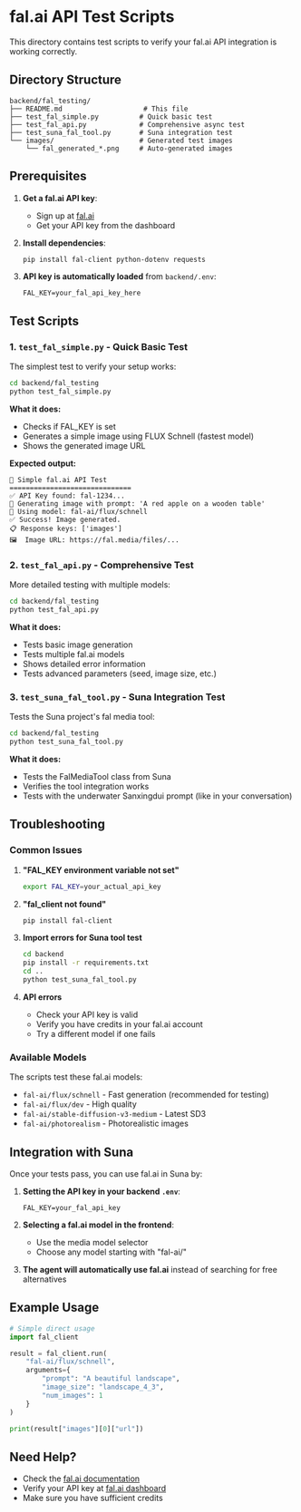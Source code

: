 # fal.ai API Test Scripts

This directory contains test scripts to verify your fal.ai API integration is working correctly.

## Directory Structure

```
backend/fal_testing/
├── README.md                    # This file
├── test_fal_simple.py          # Quick basic test
├── test_fal_api.py             # Comprehensive async test
├── test_suna_fal_tool.py       # Suna integration test
└── images/                     # Generated test images
    └── fal_generated_*.png     # Auto-generated images
```

## Prerequisites

1. **Get a fal.ai API key**:
   - Sign up at [fal.ai](https://fal.ai)
   - Get your API key from the dashboard

2. **Install dependencies**:
   ```bash
   pip install fal-client python-dotenv requests
   ```

3. **API key is automatically loaded** from `backend/.env`:
   ```env
   FAL_KEY=your_fal_api_key_here
   ```

## Test Scripts

### 1. `test_fal_simple.py` - Quick Basic Test

The simplest test to verify your setup works:

```bash
cd backend/fal_testing
python test_fal_simple.py
```

**What it does:**
- Checks if FAL_KEY is set
- Generates a simple image using FLUX Schnell (fastest model)
- Shows the generated image URL

**Expected output:**
```
🧪 Simple fal.ai API Test
==============================
✅ API Key found: fal-1234...
🎨 Generating image with prompt: 'A red apple on a wooden table'
📱 Using model: fal-ai/flux/schnell
✅ Success! Image generated.
📋 Response keys: ['images']
🖼️  Image URL: https://fal.media/files/...
```

### 2. `test_fal_api.py` - Comprehensive Test

More detailed testing with multiple models:

```bash
cd backend/fal_testing
python test_fal_api.py
```

**What it does:**
- Tests basic image generation
- Tests multiple fal.ai models
- Shows detailed error information
- Tests advanced parameters (seed, image size, etc.)

### 3. `test_suna_fal_tool.py` - Suna Integration Test

Tests the Suna project's fal media tool:

```bash
cd backend/fal_testing
python test_suna_fal_tool.py
```

**What it does:**
- Tests the FalMediaTool class from Suna
- Verifies the tool integration works
- Tests with the underwater Sanxingdui prompt (like in your conversation)

## Troubleshooting

### Common Issues

1. **"FAL_KEY environment variable not set"**
   ```bash
   export FAL_KEY=your_actual_api_key
   ```

2. **"fal_client not found"**
   ```bash
   pip install fal-client
   ```

3. **Import errors for Suna tool test**
   ```bash
   cd backend
   pip install -r requirements.txt
   cd ..
   python test_suna_fal_tool.py
   ```

4. **API errors**
   - Check your API key is valid
   - Verify you have credits in your fal.ai account
   - Try a different model if one fails

### Available Models

The scripts test these fal.ai models:

- `fal-ai/flux/schnell` - Fast generation (recommended for testing)
- `fal-ai/flux/dev` - High quality
- `fal-ai/stable-diffusion-v3-medium` - Latest SD3
- `fal-ai/photorealism` - Photorealistic images

## Integration with Suna

Once your tests pass, you can use fal.ai in Suna by:

1. **Setting the API key in your backend `.env`**:
   ```env
   FAL_KEY=your_fal_api_key
   ```

2. **Selecting a fal.ai model in the frontend**:
   - Use the media model selector
   - Choose any model starting with "fal-ai/"

3. **The agent will automatically use fal.ai** instead of searching for free alternatives

## Example Usage

```python
# Simple direct usage
import fal_client

result = fal_client.run(
    "fal-ai/flux/schnell",
    arguments={
        "prompt": "A beautiful landscape",
        "image_size": "landscape_4_3",
        "num_images": 1
    }
)

print(result["images"][0]["url"])
```

## Need Help?

- Check the [fal.ai documentation](https://docs.fal.ai/)
- Verify your API key at [fal.ai dashboard](https://fal.ai/dashboard)
- Make sure you have sufficient credits 
